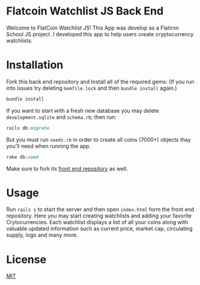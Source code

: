 # Flatcoin Watchlist JS Back End
Welcome to FlatCoin Watchlist JS! This App was develop as a Flatiron School JS project. I developed this app to help users create cryptocurrency watchlists.

# Installation
Fork this back end repository and Install all of the required gems: (If you run into issues try deleting `Gemfile.lock` and then `bundle install` again.)
```ruby
bundle install
```
If you want to start with a fresh new database you may delete `development.sqlite` and `schema.rb`; then run:
```ruby
rails db:migrate
```
But you must run `seeds.rb` in order to create all coins (7000+) objects thay you'll need when running the app.
```ruby
rake db:seed
```
Make sure to fork its [front end repository](https://github.com/drivera53/js_watchlist) as well.

# Usage
Run `rails s` to start the server and then open `index.html` form the front end repository. Here you may start creating watchlists and adding your favorite Crytocurrencies. Each watchlist displays a list of all your coins along with valuable updated information such as current price, market cap, circulating supply, logo and many more. 

# License
[MIT](https://github.com/drivera53/js_watchlist_backend/blob/main/LICENSE)
